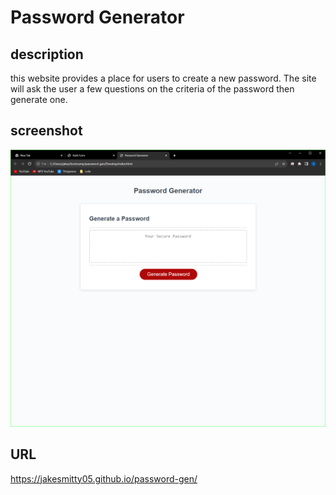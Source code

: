 # Password Generator

## description
this website provides a place for users to create a new password. The site will ask the user a few questions on the criteria of the password then generate one.

## screenshot
![Image of website](image.png)

## URL
https://jakesmitty05.github.io/password-gen/